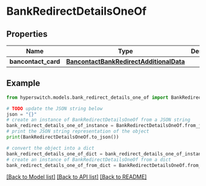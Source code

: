 # BankRedirectDetailsOneOf


## Properties

Name | Type | Description | Notes
------------ | ------------- | ------------- | -------------
**bancontact_card** | [**BancontactBankRedirectAdditionalData**](BancontactBankRedirectAdditionalData.md) |  | 

## Example

```python
from hyperswitch.models.bank_redirect_details_one_of import BankRedirectDetailsOneOf

# TODO update the JSON string below
json = "{}"
# create an instance of BankRedirectDetailsOneOf from a JSON string
bank_redirect_details_one_of_instance = BankRedirectDetailsOneOf.from_json(json)
# print the JSON string representation of the object
print(BankRedirectDetailsOneOf.to_json())

# convert the object into a dict
bank_redirect_details_one_of_dict = bank_redirect_details_one_of_instance.to_dict()
# create an instance of BankRedirectDetailsOneOf from a dict
bank_redirect_details_one_of_from_dict = BankRedirectDetailsOneOf.from_dict(bank_redirect_details_one_of_dict)
```
[[Back to Model list]](../README.md#documentation-for-models) [[Back to API list]](../README.md#documentation-for-api-endpoints) [[Back to README]](../README.md)


